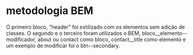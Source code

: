 # metodologia BEM

O primeiro bloco, "header" foi estilizado com os elementos sem adição de classes.
O segundo e o terceiro foram utilizados o BEM, bloco__elemento--modificador, about ou contact como bloco, contact__title como elemento e um exemplo de modificar foi o btn--secondary.
